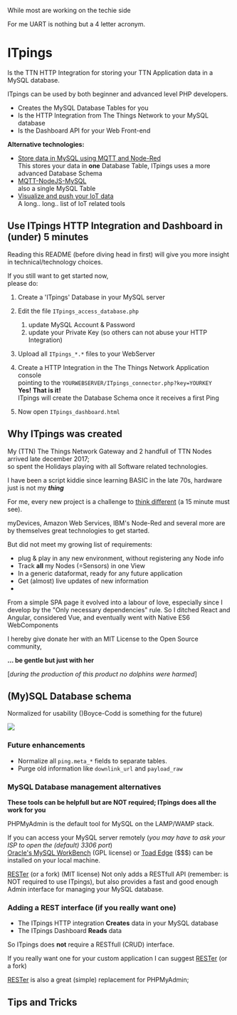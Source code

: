 While most are working on the techie side

For me UART is nothing but a 4 letter acronym. 

# ITpings

Is the TTN HTTP Integration for storing your TTN Application data in a MySQL database.

ITpings can be used by both beginner and advanced level PHP developers.

* Creates the MySQL Database Tables for you
* Is the HTTP Integration from The Things Network to your MySQL database
* Is the Dashboard API for your Web Front-end 


**Alternative technologies:**

* [Store data in MySQL using MQTT and Node-Red](https://ictoblog.nl/2017/04/15/ttn-mqtt-node-red-mysql-local-backup-of-your-lorawan-data)  
This stores your data in **one** Database Table, ITpings uses a more advanced Database Schema
* [MQTT-NodeJS-MySQL](https://github.com/Kaasfabriek/TTN-MQTT-To-MYSQL-AND-PHP-To-CSV)  
also a single MySQL Table 
* [Visualize and push your IoT data](https://www.thethingsnetwork.org/forum/t/visualize-and-push-your-iot-data/1788)  
A long.. long.. list of IoT related tools

## Use ITpings HTTP Integration and Dashboard in (under) 5 minutes

Reading this README (before diving head in first) will give you more insight in technical/technology choices.

If you still want to get started now,  
please do: 


1. Create a 'ITpings' Database in your MySQL server
2. Edit the file ``ITpings_access_database.php``
    1. update MySQL Account & Password
    2. update your Private Key (so others can not abuse your HTTP Integration)
3. Upload all ``ITpings_*.*`` files to your WebServer
4. Create a HTTP Integration in the The Things Network Application console  
pointing to the ``YOURWEBSERVER/ITpings_connector.php?key=YOURKEY``    
  **Yes! That is it!**  
ITpings will create the Database Schema once it receives a first Ping

5. Now open ``ITpings_dashboard.html``

## Why ITpings was created

My (TTN) The Things Network Gateway and 2 handfull of TTN Nodes arrived late december 2017;  
so spent the Holidays playing with all Software related technologies.  

I have been a script kiddie since learning BASIC in the late 70s, hardware just is not my _**thing**_

For me, every new project is a challenge to [think different](https://www.youtube.com/watch?v=4HsGAc0_Y5c) (a 15 minute must see).

myDevices, Amazon Web Services, IBM's Node-Red and several more are by themselves great technologies to get started.

But did not meet my growing list of requirements:

* plug & play in any new environment, without registering any Node info
* Track **all** my Nodes (=Sensors) in one View
* In a generic dataformat, ready for any future application
* Get (almost) live updates of new information 
* 

From a simple SPA page it evolved into a labour of love, especially since I develop by the "Only necessary dependencies" rule.
So I ditched React and Angular, considered Vue, and eventually went with Native ES6 WebComponents

I hereby give donate her with an MIT License to the Open Source community,

**... be gentle but just with her**   


[*during the production of this product no dolphins were harmed*]
## (My)SQL Database schema

Normalized for usability ()Boyce-Codd is something for the future)

![](https://i.imgur.com/dTlBzVQ.jpg)

### Future enhancements

* Normalize all ``ping.meta_*`` fields to separate tables.
* Purge old information like ``downlink_url`` and ``payload_raw`` 

### MySQL Database management alternatives

**These tools can be helpfull but are NOT required; ITpings does all the work for you**

PHPMyAdmin is the default tool for MySQL on the LAMP/WAMP stack.

If you can access your MySQL server remotely (*you may have to ask your ISP to open the (default) 3306 port*)  
[Oracle's MySQL WorkBench](https://www.mysql.com/products/workbench/) (GPL license) or [Toad Edge](https://www.toadworld.com/products/toad-edge) ($$$) can be installed on your local machine. 

[RESTer](https://github.com/geekypedia/RESTer) (or a fork) (MIT license) Not only adds a RESTfull API (remember: is NOT required to use ITpings), but also provides a fast and good enough Admin interface for managing your MySQL database.

### Adding a REST interface (if you really want one)

* The ITpings HTTP integration **Creates** data in your MySQL database
* The ITpings Dashboard **Reads** data

So ITpings does **not** require a RESTfull (CRUD) interface.

If you really want one for your custom application I can suggest [RESTer](https://github.com/geekypedia/RESTer) (or a fork) 

[RESTer](https://github.com/geekypedia/RESTer) is also a great (simple) replacement for PHPMyAdmin;  

## Tips and Tricks